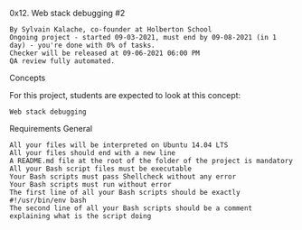 
0x12. Web stack debugging #2

    By Sylvain Kalache, co-founder at Holberton School
    Ongoing project - started 09-03-2021, must end by 09-08-2021 (in 1 day) - you're done with 0% of tasks.
    Checker will be released at 09-06-2021 06:00 PM
    QA review fully automated.

Concepts

For this project, students are expected to look at this concept:

    Web stack debugging

Requirements
General

    All your files will be interpreted on Ubuntu 14.04 LTS
    All your files should end with a new line
    A README.md file at the root of the folder of the project is mandatory
    All your Bash script files must be executable
    Your Bash scripts must pass Shellcheck without any error
    Your Bash scripts must run without error
    The first line of all your Bash scripts should be exactly #!/usr/bin/env bash
    The second line of all your Bash scripts should be a comment explaining what is the script doing


